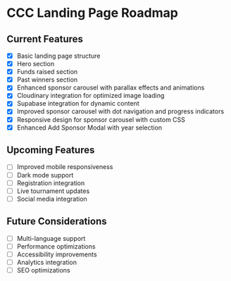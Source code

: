 # CCC Landing Page Roadmap

## Current Features
- [x] Basic landing page structure
- [x] Hero section
- [x] Funds raised section
- [x] Past winners section
- [x] Enhanced sponsor carousel with parallax effects and animations
- [x] Cloudinary integration for optimized image loading
- [x] Supabase integration for dynamic content
- [x] Improved sponsor carousel with dot navigation and progress indicators
- [x] Responsive design for sponsor carousel with custom CSS
- [x] Enhanced Add Sponsor Modal with year selection

## Upcoming Features
- [ ] Improved mobile responsiveness
- [ ] Dark mode support
- [ ] Registration integration
- [ ] Live tournament updates
- [ ] Social media integration

## Future Considerations
- [ ] Multi-language support
- [ ] Performance optimizations
- [ ] Accessibility improvements
- [ ] Analytics integration
- [ ] SEO optimizations
